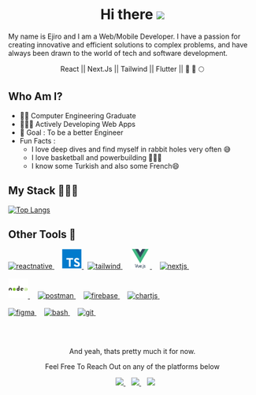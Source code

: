 
<h1 align='center'>Hi there <img src="https://raw.githubusercontent.com/MartinHeinz/MartinHeinz/master/wave.gif" width="30px"></h1>
My name is Ejiro and I am a Web/Mobile Developer. I have a passion for creating innovative and efficient solutions to complex problems, and have always been drawn to the world of tech and software development.

<p align='center'> React || Next.Js || Tailwind || Flutter || 🔨 🚀 🌕</p>

## Who Am I?

- 👨‍🎓 Computer Engineering Graduate
- 👩🏾‍💻 Actively Developing Web Apps 
- 🎯 Goal : To be a better Engineer
- Fun Facts : 
    - I love deep dives and find myself in rabbit holes very often 😅
    - I love basketball and powerbuilding 🏀🏋️‍♂️
    - I know some Turkish and also some French😄

## My Stack 👩🏾‍💻

[![Top Langs](https://github-readme-stats.vercel.app/api/top-langs/?username=wilkiee&layout=compact)](https://github.com/wilkiee/github-readme-stats)

## Other Tools 🔱

<p align="left">
    <a href="https://reactnative.dev/" target="_blank" rel="noreferrer"> <img src="https://reactnative.dev/img/header_logo.svg" alt="reactnative" width="40" height="40"/> </a> &nbsp; &nbsp;
    <a href="https://www.typescriptlang.org/" target="_blank" rel="noreferrer"> <img src="https://raw.githubusercontent.com/devicons/devicon/master/icons/typescript/typescript-original.svg" alt="typescript" width="40" height="40"/> </a> &nbsp;
    <a href="https://tailwindcss.com/" target="_blank" rel="noreferrer"> <img src="https://www.vectorlogo.zone/logos/tailwindcss/tailwindcss-icon.svg" alt="tailwind" width="40" height="40"/> </a> &nbsp; &nbsp;
    <a href="https://vuejs.org/" target="_blank" rel="noreferrer"> <img src="https://raw.githubusercontent.com/devicons/devicon/master/icons/vuejs/vuejs-original-wordmark.svg" alt="vuejs" width="40" height="40"/> </a> &nbsp; &nbsp;
    <a href="https://nextjs.org/" target="_blank" rel="noreferrer"> <img src="https://cdn.worldvectorlogo.com/logos/nextjs-2.svg" alt="nextjs" width="40" height="40"/> </a> &nbsp; &nbsp;
    <br />
    <br />
    <a href="https://nodejs.org" target="_blank" rel="noreferrer"> <img src="https://raw.githubusercontent.com/devicons/devicon/master/icons/nodejs/nodejs-original-wordmark.svg" alt="nodejs" width="40" height="40"/> </a>&nbsp; &nbsp;
    <a href="https://postman.com" target="_blank" rel="noreferrer"> <img src="https://www.vectorlogo.zone/logos/getpostman/getpostman-icon.svg" alt="postman" width="40" height="40"/> </a> &nbsp; &nbsp;
    <a href="https://firebase.google.com/" target="_blank" rel="noreferrer"> <img src="https://www.vectorlogo.zone/logos/firebase/firebase-icon.svg" alt="firebase" width="40" height="40"/> </a> &nbsp; &nbsp;
    <a href="https://www.chartjs.org" target="_blank" rel="noreferrer"> <img src="https://www.chartjs.org/media/logo-title.svg" alt="chartjs" width="40" height="40"/> </a> &nbsp; &nbsp;
    <br />
    <br />
  <a href="https://www.figma.com/" target="_blank" rel="noreferrer"> <img src="https://www.vectorlogo.zone/logos/figma/figma-icon.svg" alt="figma" width="40" height="40"/> </a> &nbsp; &nbsp;
    <a href="https://www.gnu.org/software/bash/" target="_blank" rel="noreferrer"> <img src="https://www.vectorlogo.zone/logos/gnu_bash/gnu_bash-icon.svg" alt="bash" width="40" height="40"/> </a> &nbsp; &nbsp;
    <a href="https://git-scm.com/" target="_blank" rel="noreferrer"> <img src="https://www.vectorlogo.zone/logos/git-scm/git-scm-icon.svg" alt="git" width="40" height="40"/> </a> &nbsp; &nbsp;
</p>

<br>

 <br /> 

<p align="center">And yeah, thats pretty much it for now.</p>
<p align="center">Feel Free To Reach Out on any of the platforms below </p>

<p align="center">



</p>

<p align='center'>
&nbsp;&nbsp;
<a href="https://wilkiee.github.io/">
  <img src="https://img.shields.io/badge/github-%23121011.svg?style=for-the-badge&logo=github&logoColor=white" />
</a>&nbsp;&nbsp;
<a href="https://www.linkedin.com/in/ejiroghene-wilkie" target="_blank">
  <img src="https://img.shields.io/badge/linkedin-%230077B5.svg?&style=for-the-badge&logo=linkedin&logoColor=white" />
</a>&nbsp;&nbsp;
<a href="mailto:wilkieejiroghene@gmail.com" target="_blank">
  <img src="https://img.shields.io/badge/email me-%23D14836.svg?&style=for-the-badge&logo=gmail&logoColor=white" />
</a>
  
 

